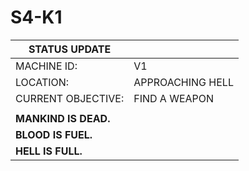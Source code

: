 # S4-K1

|STATUS UPDATE||
|-|-|
|MACHINE ID:|V1|
|LOCATION:|APPROACHING HELL|
|CURRENT OBJECTIVE:|FIND A WEAPON|
|||
|**MANKIND IS DEAD.**||
|**BLOOD IS FUEL.**||
|**HELL IS FULL.**||